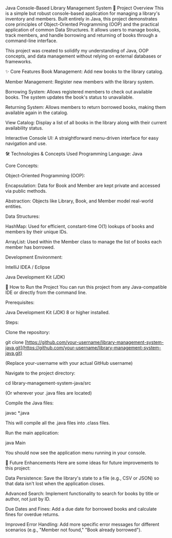 Java Console-Based Library Management System
📖 Project Overview
This is a simple but robust console-based application for managing a library's inventory and members. Built entirely in Java, this project demonstrates core principles of Object-Oriented Programming (OOP) and the practical application of common Data Structures. It allows users to manage books, track members, and handle borrowing and returning of books through a command-line interface.

This project was created to solidify my understanding of Java, OOP concepts, and data management without relying on external databases or frameworks.

✨ Core Features
Book Management: Add new books to the library catalog.

Member Management: Register new members with the library system.

Borrowing System: Allows registered members to check out available books. The system updates the book's status to unavailable.

Returning System: Allows members to return borrowed books, making them available again in the catalog.

View Catalog: Display a list of all books in the library along with their current availability status.

Interactive Console UI: A straightforward menu-driven interface for easy navigation and use.

🛠️ Technologies & Concepts Used
Programming Language: Java

Core Concepts:

Object-Oriented Programming (OOP):

Encapsulation: Data for Book and Member are kept private and accessed via public methods.

Abstraction: Objects like Library, Book, and Member model real-world entities.

Data Structures:

HashMap: Used for efficient, constant-time O(1) lookups of books and members by their unique IDs.

ArrayList: Used within the Member class to manage the list of books each member has borrowed.

Development Environment:

IntelliJ IDEA / Eclipse

Java Development Kit (JDK)

🚀 How to Run the Project
You can run this project from any Java-compatible IDE or directly from the command line.

Prerequisites:

Java Development Kit (JDK) 8 or higher installed.

Steps:

Clone the repository:

git clone [https://github.com/your-username/library-management-system-java.git](https://github.com/your-username/library-management-system-java.git)

(Replace your-username with your actual GitHub username)

Navigate to the project directory:

cd library-management-system-java/src 

(Or wherever your .java files are located)

Compile the Java files:

javac *.java

This will compile all the .java files into .class files.

Run the main application:

java Main

You should now see the application menu running in your console.

🔮 Future Enhancements
Here are some ideas for future improvements to this project:

Data Persistence: Save the library's state to a file (e.g., CSV or JSON) so that data isn't lost when the application closes.

Advanced Search: Implement functionality to search for books by title or author, not just by ID.

Due Dates and Fines: Add a due date for borrowed books and calculate fines for overdue returns.

Improved Error Handling: Add more specific error messages for different scenarios (e.g., "Member not found," "Book already borrowed").
